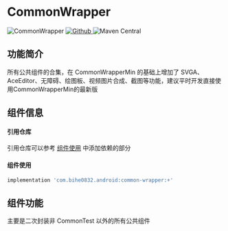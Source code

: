 # CommonWrapper

![CommonWrapper](https://img.shields.io/badge/AndroidAppFactory-CommonWrapper-brightgreen)
[ ![Github](https://img.shields.io/badge/Github-CommonWrapper-brightgreen?style=social) ](https://github.com/bihe0832/AndroidAppFactory/tree/master/CommonWrapper)
![Maven Central](https://img.shields.io/maven-central/v/com.bihe0832.android/common-wrapper)

## 功能简介

所有公共组件的合集，在 CommonWrapperMin 的基础上增加了 SVGA、AceEditor、无障碍、绘图板、视频图片合成、截图等功能，建议平时开发直接使用CommonWrapperMin的最新版

## 组件信息

#### 引用仓库

引用仓库可以参考 [组件使用](./../start.md) 中添加依赖的部分

#### 组件使用

```groovy
implementation 'com.bihe0832.android:common-wrapper:+'
```

## 组件功能

主要是二次封装非 CommonTest 以外的所有公共组件


